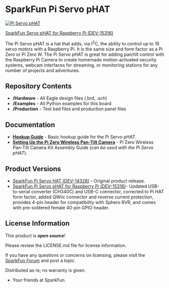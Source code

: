 SparkFun Pi Servo pHAT
=====================

[![Pi Servo pHAT](https://cdn.sparkfun.com/assets/parts/1/3/8/2/7/15316-SparkFun_Servo_pHAT_for_Raspberry_Pi-01.jpg)](https://cdn.sparkfun.com/assets/parts/1/3/8/2/7/15316-SparkFun_Servo_pHAT_for_Raspberry_Pi-01.jpg)

[SparkFun Servo pHAT for Raspberry Pi (DEV-15316)](https://www.sparkfun.com/products/15316)

<!--
<table class="table table-hover table-striped table-bordered">
  <tr align="center">
   <td><a href="https://www.sparkfun.com/products/14328"><img src="https://cdn.sparkfun.com/r/600-600/assets/parts/1/2/3/0/2/14328-01.jpg" alt="Pi Servo Hat"></a></td>
   <td><a href="https://www.sparkfun.com/products/14329"><img src="https://cdn.sparkfun.com/r/600-600/assets/parts/1/2/3/0/3/Pi-Cam_Kit_14329-_01.jpg" alt="SparkFun Raspberry Pi Zero W Camera Kit"></a></td>
  </tr>
  <tr align="center">
    <td><i>Pi Servo Hat [<a href="https://www.sparkfun.com/products/14328">DEV-14328</a>]</i></td>
    <td><i>SparkFun Raspberry Pi Zero W Camera Kit [<a href="https://www.sparkfun.com/products/14329">KIT-14329</a>]</i></td>
  </tr>
</table>
-->

The Pi Servo pHAT is a hat that adds, via I<sup>2</sup>C, the ability to control up to 16 servo motors with a Raspberry Pi. It is the same size and form factor as a Pi Zero or Pi Zero W. The Pi Servo pHAT is great for adding pan/tilt control with the Raspberry Pi Camera to create homemade motion-activated security systems, webcam interfaces for streaming, or monitoring stations for any number of projects and adventures. 

Repository Contents
-------------------
* **/Hardware** - All Eagle design files (.brd, .sch)
* **/Examples** - All Python examples for this board
* **/Production** - Test bed files and production panel files

Documentation
--------------
* **[Hookup Guide](https://learn.sparkfun.com/tutorials/pi-servo-phat-v2-hookup-guide)** - Basic hookup guide for the Pi Servo pHAT.
* **[Setting Up the Pi Zero Wireless Pan-Tilt Camera](https://learn.sparkfun.com/tutorials/setting-up-the-pi-zero-wireless-pan-tilt-camera)** - Pi Zero Wireless Pan-Tilt Camera Kit Assembly Guide (*can be used with the Pi Servo pHAT*). 


Product Versions
--------------
* [SparkFun Pi Servo HAT (DEV-14328)](https://www.sparkfun.com/products/14328) - Original product release.
* [SparkFun Pi Servo pHAT for Raspberry Pi (DEV-15316)](https://www.sparkfun.com/products/15316)- Updated USB-to-serial converter (CH340C) and USB-C connector, corrected to Pi HAT form factor, added QWiic connector and reverse current protection, provides 4-pin header for compatibility with Sphero RVR, and comes with pre-soldered female 40-pin GPIO header.

License Information
-------------------

This product is _**open source**_! 

Please review the LICENSE.md file for license information. 

If you have any questions or concerns on licensing, please visit the [SparkFun Forum](https://forum.sparkfun.com/index.php) and post a topic. <!--For more general questions related to our Raspberry Pi hats, please visit this section of the forum: [SparkFun Forums: Raspberry Pi Products](https://forum.sparkfun.com/viewforum.php?f=105)-->

Distributed as-is; no warranty is given.

- Your friends at SparkFun.
